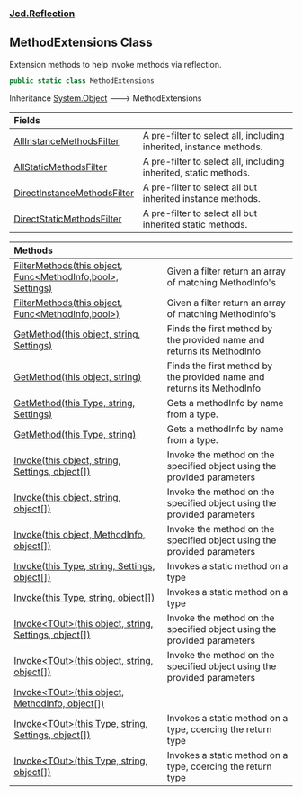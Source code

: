 ### [Jcd.Reflection](Jcd.Reflection.md 'Jcd.Reflection')

## MethodExtensions Class

Extension methods to help invoke methods via reflection.

```csharp
public static class MethodExtensions
```

Inheritance [System.Object](https://docs.microsoft.com/en-us/dotnet/api/System.Object 'System.Object') &#129106;
MethodExtensions

| Fields                                                                                                                                                      |                                                                    |
|:------------------------------------------------------------------------------------------------------------------------------------------------------------|:-------------------------------------------------------------------|
| [AllInstanceMethodsFilter](Jcd.Reflection.MethodExtensions.AllInstanceMethodsFilter.md 'Jcd.Reflection.MethodExtensions.AllInstanceMethodsFilter')          | A pre-filter to select all, including inherited, instance methods. |
| [AllStaticMethodsFilter](Jcd.Reflection.MethodExtensions.AllStaticMethodsFilter.md 'Jcd.Reflection.MethodExtensions.AllStaticMethodsFilter')                | A pre-filter to select all, including inherited, static methods.   |
| [DirectInstanceMethodsFilter](Jcd.Reflection.MethodExtensions.DirectInstanceMethodsFilter.md 'Jcd.Reflection.MethodExtensions.DirectInstanceMethodsFilter') | A pre-filter to select all but inherited instance methods.         |
| [DirectStaticMethodsFilter](Jcd.Reflection.MethodExtensions.DirectStaticMethodsFilter.md 'Jcd.Reflection.MethodExtensions.DirectStaticMethodsFilter')       | A pre-filter to select all but inherited static methods.           |

| Methods                                                                                                                                                                                                                                                                                                                                                                                  |                                                                         |
|:-----------------------------------------------------------------------------------------------------------------------------------------------------------------------------------------------------------------------------------------------------------------------------------------------------------------------------------------------------------------------------------------|:------------------------------------------------------------------------|
| [FilterMethods(this object, Func&lt;MethodInfo,bool&gt;, Settings)](Jcd.Reflection.MethodExtensions.FilterMethods(thisobject,System.Func_System.Reflection.MethodInfo,bool_,Jcd.Reflection.MethodInfoEnumerator.Settings).md 'Jcd.Reflection.MethodExtensions.FilterMethods(this object, System.Func<System.Reflection.MethodInfo,bool>, Jcd.Reflection.MethodInfoEnumerator.Settings)') | Given a filter return an array of matching MethodInfo's                 |
| [FilterMethods(this object, Func&lt;MethodInfo,bool&gt;)](Jcd.Reflection.MethodExtensions.FilterMethods(thisobject,System.Func_System.Reflection.MethodInfo,bool_).md 'Jcd.Reflection.MethodExtensions.FilterMethods(this object, System.Func<System.Reflection.MethodInfo,bool>)')                                                                                                      | Given a filter return an array of matching MethodInfo's                 |
| [GetMethod(this object, string, Settings)](Jcd.Reflection.MethodExtensions.GetMethod(thisobject,string,Jcd.Reflection.MethodInfoEnumerator.Settings).md 'Jcd.Reflection.MethodExtensions.GetMethod(this object, string, Jcd.Reflection.MethodInfoEnumerator.Settings)')                                                                                                                  | Finds the first method by the provided name and returns its MethodInfo  |
| [GetMethod(this object, string)](Jcd.Reflection.MethodExtensions.GetMethod(thisobject,string).md 'Jcd.Reflection.MethodExtensions.GetMethod(this object, string)')                                                                                                                                                                                                                       | Finds the first method by the provided name and returns its MethodInfo  |
| [GetMethod(this Type, string, Settings)](Jcd.Reflection.MethodExtensions.GetMethod(thisSystem.Type,string,Jcd.Reflection.MethodInfoEnumerator.Settings).md 'Jcd.Reflection.MethodExtensions.GetMethod(this System.Type, string, Jcd.Reflection.MethodInfoEnumerator.Settings)')                                                                                                          | Gets a methodInfo by name from a type.                                  |
| [GetMethod(this Type, string)](Jcd.Reflection.MethodExtensions.GetMethod(thisSystem.Type,string).md 'Jcd.Reflection.MethodExtensions.GetMethod(this System.Type, string)')                                                                                                                                                                                                               | Gets a methodInfo by name from a type.                                  |
| [Invoke(this object, string, Settings, object[])](Jcd.Reflection.MethodExtensions.Invoke(thisobject,string,Jcd.Reflection.MethodInfoEnumerator.Settings,object[]).md 'Jcd.Reflection.MethodExtensions.Invoke(this object, string, Jcd.Reflection.MethodInfoEnumerator.Settings, object[])')                                                                                              | Invoke the method on the specified object using the provided parameters |
| [Invoke(this object, string, object[])](Jcd.Reflection.MethodExtensions.Invoke(thisobject,string,object[]).md 'Jcd.Reflection.MethodExtensions.Invoke(this object, string, object[])')                                                                                                                                                                                                   | Invoke the method on the specified object using the provided parameters |
| [Invoke(this object, MethodInfo, object[])](Jcd.Reflection.MethodExtensions.Invoke(thisobject,System.Reflection.MethodInfo,object[]).md 'Jcd.Reflection.MethodExtensions.Invoke(this object, System.Reflection.MethodInfo, object[])')                                                                                                                                                   | Invoke the method on the specified object using the provided parameters |
| [Invoke(this Type, string, Settings, object[])](Jcd.Reflection.MethodExtensions.Invoke(thisSystem.Type,string,Jcd.Reflection.MethodInfoEnumerator.Settings,object[]).md 'Jcd.Reflection.MethodExtensions.Invoke(this System.Type, string, Jcd.Reflection.MethodInfoEnumerator.Settings, object[])')                                                                                      | Invokes a static method on a type                                       |
| [Invoke(this Type, string, object[])](Jcd.Reflection.MethodExtensions.Invoke(thisSystem.Type,string,object[]).md 'Jcd.Reflection.MethodExtensions.Invoke(this System.Type, string, object[])')                                                                                                                                                                                           | Invokes a static method on a type                                       |
| [Invoke&lt;TOut&gt;(this object, string, Settings, object[])](Jcd.Reflection.MethodExtensions.Invoke_TOut_(thisobject,string,Jcd.Reflection.MethodInfoEnumerator.Settings,object[]).md 'Jcd.Reflection.MethodExtensions.Invoke<TOut>(this object, string, Jcd.Reflection.MethodInfoEnumerator.Settings, object[])')                                                                      | Invoke the method on the specified object using the provided parameters |
| [Invoke&lt;TOut&gt;(this object, string, object[])](Jcd.Reflection.MethodExtensions.Invoke_TOut_(thisobject,string,object[]).md 'Jcd.Reflection.MethodExtensions.Invoke<TOut>(this object, string, object[])')                                                                                                                                                                           | Invoke the method on the specified object using the provided parameters |
| [Invoke&lt;TOut&gt;(this object, MethodInfo, object[])](Jcd.Reflection.MethodExtensions.Invoke_TOut_(thisobject,System.Reflection.MethodInfo,object[]).md 'Jcd.Reflection.MethodExtensions.Invoke<TOut>(this object, System.Reflection.MethodInfo, object[])')                                                                                                                           |                                                                         |
| [Invoke&lt;TOut&gt;(this Type, string, Settings, object[])](Jcd.Reflection.MethodExtensions.Invoke_TOut_(thisSystem.Type,string,Jcd.Reflection.MethodInfoEnumerator.Settings,object[]).md 'Jcd.Reflection.MethodExtensions.Invoke<TOut>(this System.Type, string, Jcd.Reflection.MethodInfoEnumerator.Settings, object[])')                                                              | Invokes a static method on a type, coercing the return type             |
| [Invoke&lt;TOut&gt;(this Type, string, object[])](Jcd.Reflection.MethodExtensions.Invoke_TOut_(thisSystem.Type,string,object[]).md 'Jcd.Reflection.MethodExtensions.Invoke<TOut>(this System.Type, string, object[])')                                                                                                                                                                   | Invokes a static method on a type, coercing the return type             |
